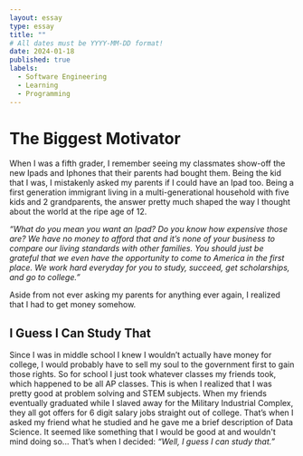 ```yaml
---
layout: essay
type: essay
title: ""
# All dates must be YYYY-MM-DD format!
date: 2024-01-18
published: true
labels:
  - Software Engineering
  - Learning
  - Programming
---
```


# The Biggest Motivator
When I was a fifth grader, I remember seeing my classmates show-off the new Ipads and Iphones that their parents had bought them. Being the kid that I was, I mistakenly asked my parents if I could have an Ipad too. Being a first generation immigrant living in a multi-generational household with five kids and 2 grandparents, the answer pretty much shaped the way I thought about the world at the ripe age of 12. 

*“What do you mean you want an Ipad? Do you know how expensive those are? We have no money to afford that and it’s none of your business to compare our living standards with other families. You should just be grateful that we even have the opportunity to come to America in the first place. We work hard everyday for you to study, succeed, get scholarships, and go to college.”*

Aside from not ever asking my parents for anything ever again, I realized that I had to get money somehow. 

## I Guess I Can Study That
Since I was in middle school I knew I wouldn’t actually have money for college, I would probably have to sell my soul to the government first to gain those rights. So for school I just took whatever classes my friends took, which happened to be all AP classes. This is when I realized that I was pretty good at problem solving and STEM subjects. When my friends eventually graduated while I slaved away for the Military Industrial Complex, they all got offers for 6 digit salary jobs straight out of college. That’s when I asked my friend what he studied and he gave me a brief description of Data Science. It seemed like something that I would be good at and wouldn't mind doing so... That’s when I decided: *“Well, I guess I can study that.”*
